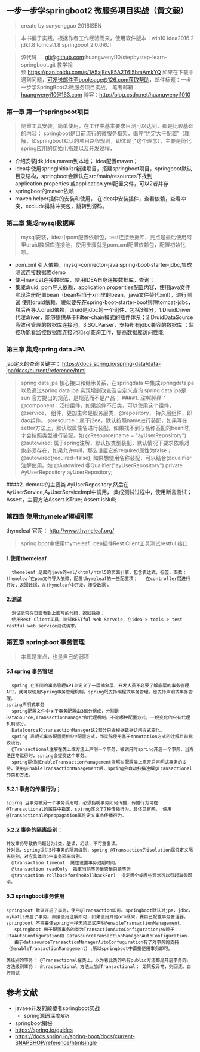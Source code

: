 ## 一步一步学springboot2 微服务项目实战（黄文毅）

> create by sunyongguo  2018ISBN

> 本书偏于实践，根据作者工作经验而来，使用软件版本：win10 idea2016.2 jdk1.8 tomcat1.8 springboot 2.0.0RCI

> 源代码 ： git@github.com:huangwenyi10/stepbystep-learn-springboot.git  教学视频:https://pan.baidu.com/s/1A5xjEcvE5A2T6I5bmAmkYQ
> 如果在下载中遇到问题，可发送邮件至booksage@126.com获取帮助，邮件标题：一步一步学SpringBoot2:微服务项目实战。
> 笔者邮箱：huangwenyi10@163.com  博客：http://blog.csdn.net/huangwenyi1010


### 第一章 第一个springboot项目
>  侧重工具安装，简单使用，在工作中基本要求目测可以达到，都是比较基础的内容；
      springboot是目前流行的微服务框架，倡导“约定大于配置”（理解，如springboot默认的项目路径规则，即体现了这个理念），主要是简化spring应用的初始化搭建以及开发过程，
   * 介绍安装jdk,idea,maven到本地； idea配置maven；
   * idea中使用springInitializr新建项目，搭建springboot项目，springboot默认目录结构，springboot会默认在src/main/resources下找到application.properties 或application.yml配置文件，可以2者并存
   * springboot的maven依赖
   * maven helper插件的安装和使用， 在idea中安装插件，查看依赖，查看冲突，exclude排除冲突包，跳转到源码。

### 第二章 集成mysql数据库
> mysql安装，idea中pom配置依赖包，test连接数据库，亮点是最后使用阿里druid数据库连接池，使用步骤就是pom.xml配置依赖包，配置初始化项。
   * pom.xml 引入依赖，mysql-connector-java spring-boot-starter-jdbc,集成测试连接数据库demo
   * 使用navicat连接数据库，使用IDEA自身连接数据库，查询；
   * 集成druid, pom导入依赖，application.properities配置内容，使用java文件实现注册配置bean（bean相当于xml里的bean，java文件替代xml），进行测试
      使用druid依赖，貌似要先在spring-boot-starter-boot排除tomcat-jdbc，然后再导入druid依赖，druid是jdbc的一个组件，包括3部分，1.DruidDriver代理driver，能够提供基于Filter-chain模式的插件体系；2
      DruidDataSource高效可管理的数据库连接池，3.SQLParser，支持所有jdbc兼容的数据库 ；监控功能看监控数据库连接池和sql查询工作，提高数据库访问性能
  
### 第三章 集成spring data JPA
  jap定义的查询关键字： https://docs.spring.io/spring-data/data-jpa/docs/current/reference/html
> spring data jpa 核心接口和继承关系，在springdata 中集成springdatajpa 以及通过spring data jpa 实现增删改查及自定义查询
   spring data jpa是sun 官方提出的规范，是规范而不是产品； 
####1. *注解解释：*
      @component：泛指组件，如果组件不归类，可以使用这个组件， @service， 组件，更加生命是服务层类，@repository， 持久层组件，即dao组件。
      @resource：属于j2ee，默认按照name进行装配，如果写在setter方法上，默认取属性名进行装配，如果找不到与名称匹配的bean时，才会按照类型进行装配。如 @Resource(name = "ayUserRepository")
      @autowired: 属于spring注解，默认按类型装配，默认情况下要求依赖对象必须存在，如果允许null，那么设置它的required属性为false； @autowired(required=false);
       如果想使用名称装配，可以结合@qualifier注解使用。如
       @Autowired
       @Qualifier("ayUserRepository")
       private AyUserRepository ayUserRepository;

####2. demo中的主要类
      AyUserRepository,然后在AyUserService,AyUserServiceImpl中调用， 集成测试过程中，使用断言测试；Assert，主要方法Assert.isTrue; Assert.isNull;
   
   
### 第四章 使用thymeleaf模板引擎
thymeleaf 官网： http://www.thymeleaf.org/
> spring boot中使用thymeleaf, idea插件Rest Client工具测试restful 接口
#### 1.使用themeleaf  
      themeleaf 是面向java的xml/xhtml/html5的页面引擎，包含表达式，标签，函数；  themeleaf在pom文件导入依赖，配置thymeleaf的一些配置项；   在controller层进行开发，返回数据，在thymeleaf中开发，接受数据；
#### 2.测试
      测试能否在页面看到上面写的代码，返回数据；
      使用Rest Client工具，测试RESTful Web Servcie，在idea-> tools-> test restful web service测试请求。


### 第五章 springboot 事务管理
> 本章是重点，也是自己的弱项
#### 5.1 spring 事务管理
      spring 在不同的事务管理API上定义了一层抽象层，开发人员不必要了解底层的事务管理API，就可以使用Spring事务管理机制。spring既支持编程式事务管理，也支持声明式事务管理。
    spring声明式事务
      spring配置文件中关于事务配置由3部分组成，分别是DataSource,TransactionManager和代理机制。不论哪种配置方式，一般变化的只有代理机制部分，
      DataSource和transactionManager这2部分只会根据数据访问方式变化。
      spring 声明式事务配置提供5中配置方式，而实际使用基于Annotation方式的注解目前比较流行。
      @Transactional注解在类上或方法上声明一个事务，被调用时spring开启一个事务，当方法正常运行时，spring会提交这个事务。
      spring提供@EnableTransactionManagement注解在配置类上来开启声明式事务的支持，使用@EnableTransactionManagement后，spring会自动扫描注解@Transactional的类和方法。
#### 5.2.1 事务的传播行为；  
    spirng 当事务被另一个事务调用时，必须指明事务如何传播，传播行为可在@Transactional的属性中指定，spirng定义了7种传播行为。具体见官网。 使用@Transactional的propagation属性定义事务传播行为。
#### 5.2.2 事务的隔离级别：
    并发事务导致的问题分为3类，脏读，幻读，不可重复读。
    针对此，spring提供5种事务的隔离级别，spring @Transaction的isolation属性定义隔离级别，对应具体的5中事务隔离级别。
      @transaction timeout  属性设置事务过期时间。
      @transaction readOnly  指定当前事务是否是只读事务
      @transaction rollbackfor(noRollbackFor)  指定哪个或哪些异常可以引起事务回滚。
    
#### 5.3 springboot事务使用
    springboot 默认开启了事务，使用@Transaction即可。springboot默认对jpa，jdbc，mybatis开启了事务。直接使用注解即可，如果使用其他orm框架，要自己配置事务管理器。 springboot 不需要像spring一样无须显式声明@enableTransactionManagement.
       spirngboot 用于配置事务的类为TransactionAutoConfiguration;依赖于JtaAutoConfiguration和 DataSourceTransactionManagerAutoConfiguration. 
       由于datasourceTransactionManagerAutoConfuguration有了对事务的支持（@enableTransactionManagement）,所以springboot中直接使用事务即可。

    类级别的事务： @Transactional在类上，以为着此类的所有public方法都是开启事务的。
    方法级别事务： @tracsactional 方法上加@Transactional； 如果报异常，则回滚。自行测试






## 参考文献
 * javaee开发的颠覆者springboot实战
   * spring源码深度`解析`
 * springboot揭秘
 * https://spring.io/guides
 * https://docs.spring.io/spring-boot/docs/current-SNAPSHOP/reference/htmlsingle
